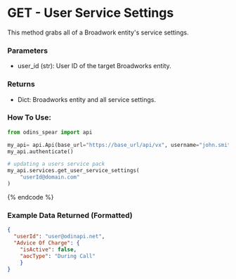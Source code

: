 # GET - User Service Settings

This method grabs all of a Broadwork entity's service settings.

### Parameters&#x20;

* user\_id (str): User ID of the target Broadworks entity.

### Returns

* Dict: Broadworks entity and all service settings.

### How To Use:

```python
from odins_spear import api

my_api= api.Api(base_url="https://base_url/api/vx", username="john.smith", password="ODIN_INSTANCE_1")
my_api.authenticate()

# updating a users service pack
my_api.services.get_user_service_settings(
    "userId@domain.com"
)
```
{% endcode %}

### Example Data Returned (Formatted)
```json
{
  "userId": "user@odinapi.net",
  "Advice Of Charge": {
    "isActive": false,
    "aocType": "During Call"
    }
}
```
```